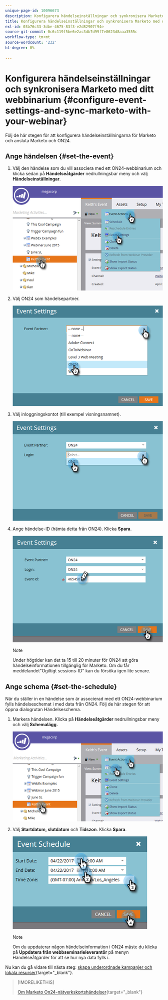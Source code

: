 ```yaml
---
unique-page-id: 10096673
description: Konfigurera händelseinställningar och synkronisera Marketo med ditt webbinarium - Marketo Docs - produktdokumentation
title: Konfigurera händelseinställningar och synkronisera Marketo med ditt webbinarium
exl-id: 03b76c33-3dbe-4675-83f3-e2d82907f94e
source-git-commit: 0c6c119f5be6e2ac3db7d99f7e8623d8aaa3555c
workflow-type: tm+mt
source-wordcount: '232'
ht-degree: 0%

---
```


# Konfigurera händelseinställningar och synkronisera Marketo med ditt webbinarium {#configure-event-settings-and-sync-marketo-with-your-webinar}

Följ de här stegen för att konfigurera händelseinställningarna för Marketo och ansluta Marketo och ON24.

## Ange händelsen {#set-the-event}

1. Välj den händelse som du vill associera med ett ON24-webbinarium och klicka sedan på **Händelseåtgärder** nedrullningsbar meny och välj **Händelseinställningar**.

   ![](assets/one.png)

1. Välj ON24 som händelsepartner.

   ![](assets/two.png)

1. Välj inloggningskontot (till exempel visningsnamnet).

   ![](assets/three.png)

1. Ange händelse-ID (hämta detta från ON24). Klicka **Spara**.

   ![](assets/four.png)

   >[!NOTE]
   >
   >Under högtider kan det ta 15 till 20 minuter för ON24 att göra händelseinformationen tillgänglig för Marketo. Om du får meddelandet&quot;Ogiltigt sessions-ID&quot; kan du försöka igen lite senare.

## Ange schema {#set-the-schedule}

När du ställer in en händelse som är associerad med ett ON24-webbinarium fylls händelseschemat i med data från ON24. Följ de här stegen för att öppna dialogrutan Händelseschema.

1. Markera händelsen. Klicka på **Händelseåtgärder** nedrullningsbar meny och välj **Schemalägg.**

   ![](assets/five.png)

1. Välj **Startdatum, slutdatum** och **Tidszon**. Klicka **Spara**.

   ![](assets/six-1.png)

   >[!NOTE]
   >
   >Om du uppdaterar någon händelseinformation i ON24 måste du klicka på **Uppdatera från webbseminarieleverantör** på menyn Händelseåtgärder för att se hur nya data fylls i.

Nu kan du gå vidare till nästa steg: [skapa underordnade kampanjer och lokala resurser](/help/marketo/product-docs/demand-generation/events/create-an-event/create-an-event-with-the-marketo-on24-adapter/create-child-campaigns-and-local-assets.md){target=&quot;_blank&quot;}.

>[!MORELIKETHIS]
>
>[Om Marketo On24-nätverkskortshändelser](/help/marketo/product-docs/demand-generation/events/create-an-event/create-an-event-with-the-marketo-on24-adapter/understanding-marketo-on24-adapter-events.md){target=&quot;_blank&quot;}
